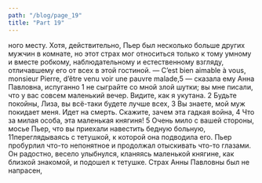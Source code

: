 ```yaml
---
path: "/blog/page_19"
title: "Part 19"
---
```


ного месту. Хотя, действительно, Пьер был несколько больше других мужчин в комнате, но этот страх мог относиться только к тому умному и вместе робкому, наблюдательному и естественному взгляду, отличавшему его от всех в этой гостиной.
— C’est bien aimable à vous, monsieur Pierre, d’être venu voir une pauvre malade,5 — сказала ему Анна Павловна, испуганно 1 не сыграйте со мной злой шутки; вы мне писали, что у вас совсем маленький вечер. Видите, как я укутана.
2 Будьте покойны, Лиза, вы всё-таки будете лучше всех,
3 Вы знаете, мой муж покидает меня. Идет на смерть. Скажите, зачем эта гадкая война,
4 Что за милая особа, эта маленькая княгиня!
5 Очень мило с вашей стороны, мосье Пьер, что вы приехали навестить бедную больную,
11переглядываясь с тетушкой, к которой она подводила его. Пьер пробурлил что-то непонятное и продолжал отыскивать что-то глазами. Он радостно, весело улыбнулся, кланяясь маленькой княгине, как близкой знакомой, и подошел к тетушке. Страх Анны Павловны был не напрасен, 
